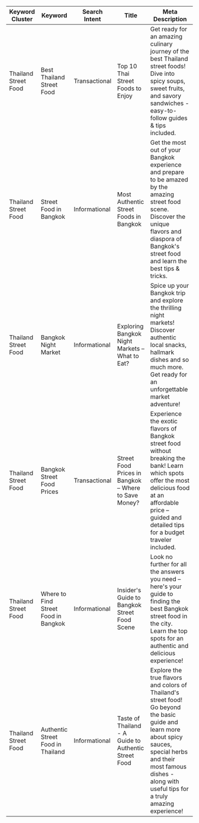 | Keyword Cluster | Keyword | Search Intent | Title | Meta Description |
|----------------|---------|---------------|-------|------------------|
| Thailand Street Food | Best Thailand Street Food | Transactional | Top 10 Thai Street Foods to Enjoy | Get ready for an amazing culinary journey of the best Thailand street foods! Dive into spicy soups, sweet fruits, and savory sandwiches - easy-to-follow guides & tips included. | 
| Thailand Street Food | Street Food in Bangkok | Informational | Most Authentic Street Foods in Bangkok | Get the most out of your Bangkok experience and prepare to be amazed by the amazing street food scene. Discover the unique flavors and diaspora of Bangkok's street food and learn the best tips & tricks. |
| Thailand Street Food | Bangkok Night Market | Informational | Exploring Bangkok Night Markets – What to Eat? | Spice up your Bangkok trip and explore the thrilling night markets! Discover authentic local snacks, hallmark dishes and so much more. Get ready for an unforgettable market adventure! | 
| Thailand Street Food | Bangkok Street Food Prices | Transactional | Street Food Prices in Bangkok – Where to Save Money? | Experience the exotic flavors of Bangkok street food without breaking the bank! Learn which spots offer the most delicious food at an affordable price – guided and detailed tips for a budget traveler included. |
| Thailand Street Food | Where to Find Street Food in Bangkok | Informational | Insider's Guide to Bangkok Street Food Scene | Look no further for all the answers you need – here's your guide to finding the best Bangkok street food in the city. Learn the top spots for an authentic and delicious experience! | 
| Thailand Street Food | Authentic Street Food in Thailand | Informational | Taste of Thailand - A Guide to Authentic Street Food | Explore the true flavors and colors of Thailand's street food! Go beyond the basic guide and learn more about spicy sauces, special herbs and their most famous dishes - along with useful tips for a truly amazing experience! |